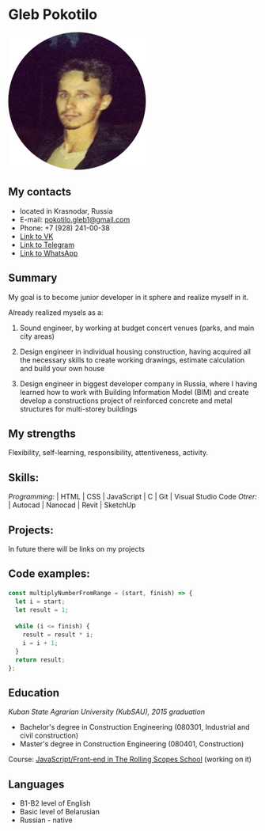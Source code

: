 # Gleb Pokotilo
![My face](/images/photo.png)



## **My contacts**
* located in Krasnodar, Russia
* E-mail: pokotilo.gleb1@gmail.com
* Phone: +7 (928) 241-00-38
* [Link to VK](https://vk.com/sickelektricmind)
* [Link to Telegram](https://t.me/PokotiloGleb)
* [Link to WhatsApp](https://wa.me/+79282410038)

## **Summary**
My goal is to become junior developer in it sphere and realize myself in it.

Already realized mysels as a:

1. Sound engineer,  by working at budget concert venues (parks, and main city areas) 

2. Design engineer in individual housing construction, having acquired all the necessary skills to create working drawings, estimate calculation and build your own house

3. Design engineer in biggest developer company in Russia, where I having learned how to work with Building Information Model (BIM) and create develop a 
constructions project of reinforced concrete and metal structures for multi-storey buildings 

## **My strengths**
Flexibility, self-learning, responsibility, attentiveness, activity.

## __Skills:__ 
*Programming:* | HTML | CSS | JavaScript | C | Git | Visual Studio Code
*Otrer:* | Autocad | Nanocad | Revit | SketchUp 


## __Projects:__
In future there will be links on my projects

## __Code examples:__
```javascript
const multiplyNumberFromRange = (start, finish) => {
  let i = start;
  let result = 1;

  while (i <= finish) {
    result = result * i;
    i = i + 1;
  }
  return result;
};
```
## __Education__
*Kuban State Agrarian University (KubSAU), 2015 graduation*
* Bachelor's degree in Construction Engineering  (080301, Industrial and civil construction)
* Master's degree in Construction Engineering (080401, Construction)  

Course: [JavaScript/Front-end in The Rolling Scopes School](https://rs.school/js/) (working on it)

## __Languages__
* B1-B2 level of English
* Basic level of Belarusian
* Russian - native
